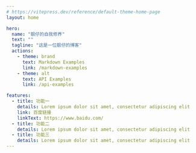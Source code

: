 ```yaml
---
# https://vitepress.dev/reference/default-theme-home-page
layout: home

hero:
  name: "靓仔的自我修养"
  text: ""
  tagline: "这是一位靓仔的博客"
  actions:
    - theme: brand
      text: Markdown Examples
      link: /markdown-examples
    - theme: alt
      text: API Examples
      link: /api-examples

features:
  - title: 功能一
    details: Lorem ipsum dolor sit amet, consectetur adipiscing elit
    link: 百度链接
    linkText: https://www.baidu.com/
  - title: 功能二
    details: Lorem ipsum dolor sit amet, consectetur adipiscing elit
  - title: 功能三
    details: Lorem ipsum dolor sit amet, consectetur adipiscing elit
---
```


